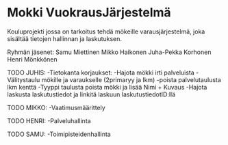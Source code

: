 # Mokki VuokrausJärjestelmä

Kouluprojekti jossa on tarkoitus tehdä mökeille varausjärjestelmä, joka sisältää tietojen hallinnan ja laskutuksen.

Ryhmän jäsenet:
  Samu Miettinen
  Mikko Haikonen
  Juha-Pekka Korhonen
  Henri Mönkkönen


TODO JUHIS:
  -Tietokanta korjaukset:
    -Hajota mökki irti palveluista
    -Välitystaulu mökille ja varaukselle (2primaryy ja lkm)
    -poista palvelutaulusta lkm kenttä
    -Tyyppi taulusta poista mökki ja lisää Nimi + Kuvaus
    -Hajota laskusta laskutustiedot ja linkitä laskuun laskutustiedotID:llä

TODO MIKKO:
  -Vaatimusmäärittely

TODO HENRI:
  -Palveluhallinta

TODO SAMU:
  -Toimipisteidenhallinta
